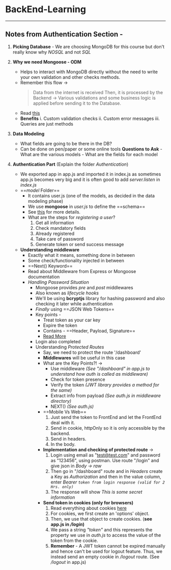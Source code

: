 # BackEnd-Learning

---

## Notes from Authentication Section -

1. **Picking Database** - We are choosing MongoDB for this course but don't really know why _NOSQL_ and not _SQL_

2. **Why we need Mongoose - ODM**

   - Helps to interact with MongoDB directly without the need to write your own validation and other checks methods.
   - Remember this flow ->
     > Data from the internet is received
     > Then, it is processed by the Backend -> Various validations and some business logic is applied before sending it to the Database.
   - Read [this](https://mongoosejs.com/docs/)
   - **Benefits**
     i. Custom validation checks
     ii. Custom error messages
     iii. Queries are just methods

3. **Data Modeling**

   - What fields are going to be there in the DB?
   - Can be done on pen/paper or some online tools
     **Questions to Ask** - What are the various models - What are the fields for each model

4. **Authentication Part** (Explain the folder _Authentication_)
   - We exported app in app.js and imported it in index.js as sometimes app.js becomes very big and it is often good to add _server.listen_ in _index.js_
   - ==_model_ Folder==
     - It contains user.js (one of the models, as decided in the data modeling phase)
     - We use **mongoose** in _user.js_ to define the ==schema==
     - See [this](https://mongoosejs.com/docs/guide.html) for more details.
     - What are the steps for _registering a user_?
       1. Get all information
       2. Check mandatory fields
       3. Already registered
       4. Take care of password
       5. Generate token or send success message
   - **Understanding middleware**
     - Exactly what it means, something done in between
     - Some check/functionality injected in between
     - ==Next() Keyword==
     - Read about Middleware from Express or Mongoose documentation
     - _Handling Password Situation_
       - Mongoose provides _pre_ and _post_ middlewares
       - Also known as _lifecycle hooks_
       - We'll be using **bcryptjs** library for hashing password and also checking it later while authentication
       - _Finally_ using ==JSON Web Tokens==
       - Key points -
         - Treat token as your car key
         - Expire the token
         - Contains - ==Header, Payload, Signature==
         - [Read More](https://jwt.io/introduction)
       - Login also completed
       - Understanding _Protected Routes_
         - Say, we need to protect the route '/dashboard'
         - **Middlewares** will be useful in this case
         - What are the Key Points?! ->
           - Use middleware _(See "/dashboard" in app.js to understand how auth is called as middleware)_
           - Check for token presence
           - Verify the token _(JWT library provides a method for the same)_
           - Extract info from payload _(See auth.js in middleware directory)_
           - NEXT() _(See auth.js)_
         - ==Mobile Vs Web==
           1. Just send the token to FrontEnd and let the FrontEnd deal with it.
           2. Send in cookie, httpOnly so it is only accessible by the backend.
           3. Send in headers.
           4. In the body.
         - **Implementation and checking of protected route** ->
           1. Login using email as "test@test.com" and password as "123456", using postman. Use route "/login" and give json in _Body -> raw_
           2. Then go in "/dashboard" route and in _Headers_ create a Key as _Authorization_ and then in the value column, enter _Bearer `token from login response (valid for 2 Hrs. only)`_
           3. The response will show _This is some secret information_
         - **Send token in cookies (only for browsers)**
           1. Read everything about cookies [here](https://www.section.io/engineering-education/what-are-cookies-nodejs/)
           2. For cookies, we first create an 'options' object.
           3. Then, we use that object to create cookies. (**see app.js in _/login_)**
           4. We pass a string _"token"_ and this represents the property we use in _auth.js_ to access the value of the token from the cookie.
           5. **Remember** - A JWT token cannot be expired manually and hence can't be used for logout feature. Thus, we instead send an empty cookie in _/logout_ route. (See _/logout_ in app.js)
